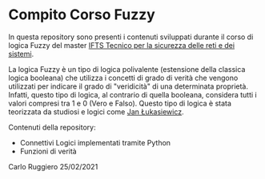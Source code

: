 # Compito Corso Fuzzy 
<div style="background-image: url(Geometrix_Tablet_4__800_800.png);">

In questa repository sono presenti i contenuti sviluppati durante il corso di logica Fuzzy del master [IFTS Tecnico per la sicurezza delle reti e dei sistemi](www.scuolalatecnica.it/ifts).
  
La logica Fuzzy è un tipo di logica polivalente (estensione della classica logica booleana) che utilizza i concetti di grado di verità che vengono utilizzati per indicare il grado di "veridicità" di una determinata proprietà. Infatti, questo tipo di logica, al contrario di quella booleana, considera tutti i valori compresi tra 1 e 0 (Vero e Falso). Questo tipo di logica è stata teorizzata da studiosi e logici come [Jan Łukasiewicz](https://it.wikipedia.org/wiki/Jan_%C5%81ukasiewicz).


Contenuti della repository:
* Connettivi Logici implementati tramite Python
* Funzioni di verità 

Carlo Ruggiero 
25/02/2021

